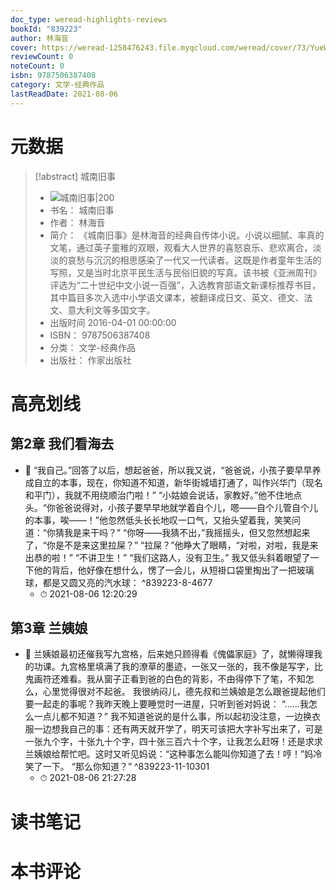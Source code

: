 ```yaml
---
doc_type: weread-highlights-reviews
bookId: "839223"
author: 林海音
cover: https://weread-1258476243.file.myqcloud.com/weread/cover/73/YueWen_839223/t7_YueWen_839223.jpg
reviewCount: 0
noteCount: 0
isbn: 9787506387408
category: 文学-经典作品
lastReadDate: 2021-08-06
---
```

# 元数据
> [!abstract] 城南旧事
> - ![ 城南旧事|200](https://weread-1258476243.file.myqcloud.com/weread/cover/73/YueWen_839223/t7_YueWen_839223.jpg)
> - 书名： 城南旧事
> - 作者： 林海音
> - 简介： 《城南旧事》是林海音的经典自传体小说。小说以细腻、率真的文笔，通过英子童稚的双眼，观看大人世界的喜怒哀乐、悲欢离合，淡淡的哀愁与沉沉的相思感染了一代又一代读者。这既是作者童年生活的写照，又是当时北京平民生活与民俗旧貌的写真。该书被《亚洲周刊》评选为“二十世纪中文小说一百强”，入选教育部语文新课标推荐书目，其中篇目多次入选中小学语文课本，被翻译成日文、英文、德文、法文、意大利文等多国文字。
> - 出版时间 2016-04-01 00:00:00
> - ISBN： 9787506387408
> - 分类： 文学-经典作品
> - 出版社： 作家出版社

# 高亮划线

## 第2章 我们看海去


- 📌 “我自己。”回答了以后，想起爸爸，所以我又说，“爸爸说，小孩子要早早养成自立的本事，现在，你知道不知道，新华街城墙打通了，叫作兴华门（现名和平门），我就不用绕顺治门啦！” “小姑娘会说话，家教好。”他不住地点头。“你爸爸说得对，小孩子要早早地就学着自个儿，嗯——自个儿管自个儿的本事，唉——！”他忽然低头长长地叹一口气，又抬头望着我，笑笑问道：“你猜我是来干吗？” “你呀——我猜不出，”我摇摇头，但又忽然想起来了，“你是不是来这里拉屎？” “拉屎？”他睁大了眼睛，“对啦，对啦，我是来出恭的啦！” “不讲卫生！” “我们这路人，没有卫生。” 我又低头斜着眼望了一下他的背后，他好像在想什么，愣了一会儿，从短褂口袋里掏出了一把玻璃球，都是又圆又亮的汽水球： ^839223-8-4677
    - ⏱ 2021-08-06 12:20:29 
## 第3章 兰姨娘


- 📌 兰姨娘最初还催我写九宫格，后来她只顾得看《傀儡家庭》了，就懒得理我的功课。九宫格里填满了我的潦草的墨迹，一张又一张的，我不像是写字，比鬼画符还难看。我从窗子正看到爸的白色的背影，不由得停下了笔，不知怎么，心里觉得很对不起爸。 我很纳闷儿，德先叔和兰姨娘是怎么跟爸提起他们要一起走的事呢？我昨天晚上要睡觉时一进屋，只听到爸对妈说： “……我怎么一点儿都不知道？” 我不知道爸说的是什么事，所以起初没注意，一边换衣服一边想我自己的事：还有两天就开学了，明天可该把大字补写出来了，可是一张九个字，十张九十个字，四十张三百六十个字，让我怎么赶呀！还是求求兰姨娘给帮忙吧。这时又听见妈说：“这种事怎么能叫你知道了去！哼！”妈冷笑了一下。 “那么你知道？” ^839223-11-10301
    - ⏱ 2021-08-06 21:27:28 
# 读书笔记

# 本书评论
